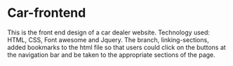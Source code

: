 # Car-frontend
This is the front end design of a car dealer website.
Technology used: HTML, CSS, Font awesome and Jquery.
The branch, linking-sections, added bookmarks to the html file so that users could click on the buttons at the navigation bar and be taken to the appropriate sections of the page.



